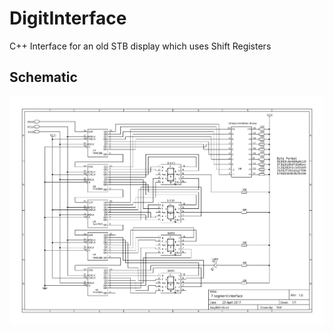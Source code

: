 # DigitInterface
C++ Interface for an old STB display which uses Shift Registers

## Schematic
![Circuit Diagram](schematics/Schematic.svg)